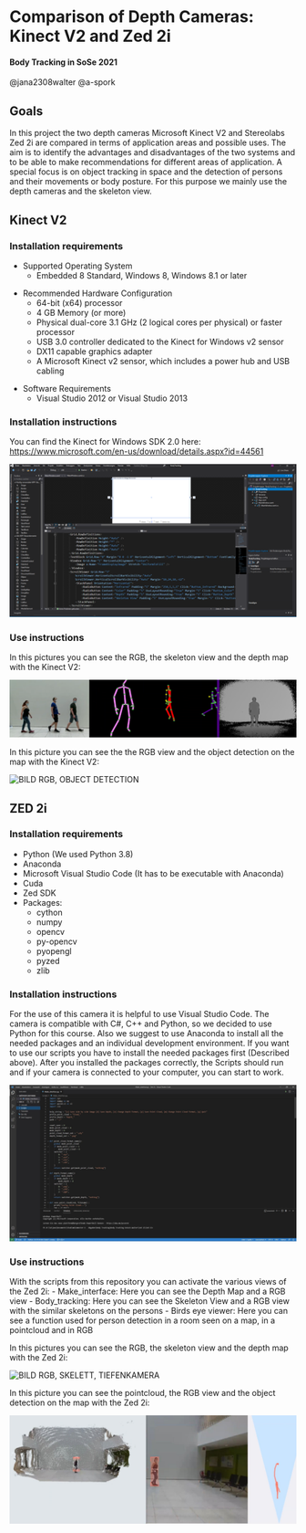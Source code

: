 # Comparison of Depth Cameras: Kinect V2 and Zed 2i

#### Body Tracking in SoSe 2021
@jana2308walter
@a-spork


## Goals

In this project the two depth cameras Microsoft Kinect V2 and Stereolabs Zed 2i are compared in terms of application areas and possible uses. 
The aim is to identify the advantages and disadvantages of the two systems and to be able to make recommendations for different areas of application. 
A special focus is on object tracking in space and the detection of persons and their movements or body posture. 
For this purpose we mainly use the depth cameras and the skeleton view.


## Kinect V2

### Installation requirements
- Supported Operating System
	- Embedded 8 Standard, Windows 8, Windows 8.1 or later
* Recommended Hardware Configuration
	- 64-bit (x64) processor
	- 4 GB Memory (or more)
	- Physical dual-core 3.1 GHz (2 logical cores per physical) or faster processor
	- USB 3.0 controller dedicated to the Kinect for Windows v2 sensor
	- DX11 capable graphics adapter
	- A Microsoft Kinect v2 sensor, which includes a power hub and USB cabling

- Software Requirements
	- Visual Studio 2012 or Visual Studio 2013

### Installation instructions
You can find the Kinect for Windows SDK 2.0 here: https://www.microsoft.com/en-us/download/details.aspx?id=44561

![BILD VISUAL STUDIO MIT PASSENDEM CODE](https://github.com/jana2308walter/Bodytracking_Spork_Walter/blob/main/Images/Code_Kinect.PNG?raw=true)

### Use instructions

In this pictures you can see the RGB, the skeleton view and the depth map with the Kinect V2:


![BILD RGB, SKELETT, TIEFENKAMERA](https://github.com/jana2308walter/Bodytracking_Spork_Walter/blob/main/Images/Image_KinectV2.PNG?raw=true)

In this picture you can see the the RGB view and the object detection on the map with the Kinect V2:


![BILD RGB, OBJECT DETECTION](https://github.com/jana2308walter/Bodytracking_Spork_Walter/blob/main/Images/Trajectory_Kinect.PNG?raw=true)



## ZED 2i

### Installation requirements

- Python (We used Python 3.8)
- Anaconda
- Microsoft Visual Studio Code (It has to be executable with Anaconda)
- Cuda
- Zed SDK
- Packages:
    - cython
    - numpy
    - opencv
    - py-opencv
    - pyopengl
    - pyzed
    - zlib


### Installation instructions

For the use of this camera it is helpful to use Visual Studio Code. The camera is compatible with C#, C++ and Python, so we decided to use Python for this course.
Also we suggest to use Anaconda to install all the needed packages and an individual development environment.
If you want to use our scripts you have to install the needed packages first (Described above). After you installed the packages correctly, the Scripts should run and
if your camera is connected to your computer, you can start to work.


![BILD VISUAL STUDIO MIT PASSENDEM CODE](https://github.com/jana2308walter/Bodytracking_Spork_Walter/blob/main/Images/VS_Code.JPG?raw=true)


### Use instructions

With the scripts from this repository you can activate the various views of the Zed 2i:
    - Make_interface: Here you can see the Depth Map and a RGB view
    - Body_tracking: Here you can see the Skeleton View and a RGB view with the similar skeletons on the persons
    - Birds eye viewer: Here you can see a function used for person detection in a room seen on a map, in a pointcloud and in RGB
    
In this pictures you can see the RGB, the skeleton view and the depth map with the Zed 2i:

![BILD RGB, SKELETT, TIEFENKAMERA](https://github.com/jana2308walter/Bodytracking_Spork_Walter/blob/main/Images/Trajectory_Kinect.PNG?raw=true)


In this picture you can see the pointcloud, the RGB view and the object detection on the map with the Zed 2i:

![BILD POINTCLOUD, RGB, OBJECT DETECTION](https://github.com/jana2308walter/Bodytracking_Spork_Walter/blob/main/Images/Trajectory_Zed2i.PNG?raw=true)
